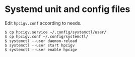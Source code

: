 # Systemd unit and config files

Edit `hpcigv.conf` according to needs. 

```
$ cp hpcigv.service ~/.config/systemctl/user/
$ cp hpcigv.conf ~/.config/systemctl/
$ systemctl --user daemon-reload
$ systemctl --user start hpcigv
$ systemctl --user enable hpcigv
```
